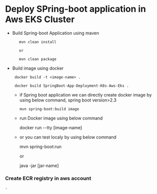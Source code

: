 # Deploy SPring-boot application in Aws EKS  Cluster

- Build Spring-boot Application using maven
    
         mvn clean install     

         or

         mvn clean package


- Build image using docker

       docker build -t <image-name> .

       docker build SpringBoot-App-Deployment-K8s-Aws-Eks .

   - if Spring boot application we can directly create docker image by using below command, spring boot version>2.3

         mvn spring-boot:build image

   - run Docker image using below command
 
       docker run --tty [image-name]

   - or you can test localy by using below command
 
      mvn spring-boot:run

      or

     java -jar [jar-name]
     

### Create ECR registry in aws account

    -
